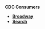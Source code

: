 <strong>CDC Consumers<strong>

<ul>
<li><a href=broadway/01_broadway_as_cdc_consumer.md>Broadway</a></li>
<li><a href="search/README.md">Search</a></li>
</ul> 

